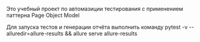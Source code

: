 Это учебный проект по автомазиции тестирования с применением паттерна Page Object Model

Для запуска тестов и генерации отчёта выполнить команду 
pytest -v --alluredir=allure-results && allure serve allure-results
